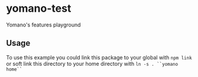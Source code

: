 # yomano-test

Yomano's features playground

## Usage

To use this example you could link this package to your global with `npm link` or soft link this directory to your home directory with `ln -s . ``yomano home`` `
